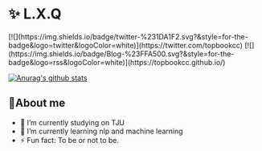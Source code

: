 <h1 align="left">✨ L.X.Q </h1>

<div align="left">
[![](https://img.shields.io/badge/twitter-%231DA1F2.svg?&style=for-the-badge&logo=twitter&logoColor=white)](https://twitter.com/topbookcc)
[![](https://img.shields.io/badge/Blog-%23FFA500.svg?&style=for-the-badge&logo=rss&logoColor=white)](https://topbookcc.github.io/)

</div>

<p align="center">

 [![Anurag's github stats](https://github-readme-stats.vercel.app/api?username=topbookcc)](https://github.com/anuraghazra/github-readme-stats)

</p>

## 🦄About me
- 🔭 I’m currently studying on TJU
- 🌱 I’m currently learning nlp and machine learning
- ⚡ Fun fact: To be or not to be.

